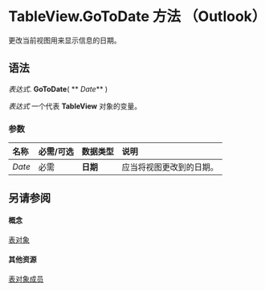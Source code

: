 
# TableView.GoToDate 方法 （Outlook）

更改当前视图用来显示信息的日期。


## 语法

 _表达式_. **GoToDate**( ** _Date_** )

 _表达式_ 一个代表 **TableView** 对象的变量。


### 参数



|**名称**|**必需/可选**|**数据类型**|**说明**|
|:-----|:-----|:-----|:-----|
| _Date_|必需|**日期**|应当将视图更改到的日期。|

## 另请参阅


#### 概念


[表对象](026e27f8-1655-060d-e8cc-87eaaf4f1510.md)
#### 其他资源


[表对象成员](2cc17ec6-12cf-d335-9370-d3922b45510e.md)
